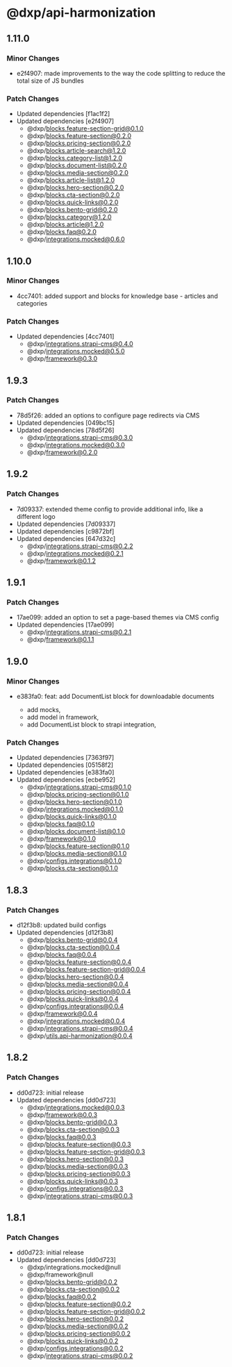 # @dxp/api-harmonization

## 1.11.0

### Minor Changes

- e2f4907: made improvements to the way the code splitting to reduce the total size of JS bundles

### Patch Changes

- Updated dependencies [f1ac1f2]
- Updated dependencies [e2f4907]
    - @dxp/blocks.feature-section-grid@0.1.0
    - @dxp/blocks.feature-section@0.2.0
    - @dxp/blocks.pricing-section@0.2.0
    - @dxp/blocks.article-search@1.2.0
    - @dxp/blocks.category-list@1.2.0
    - @dxp/blocks.document-list@0.2.0
    - @dxp/blocks.media-section@0.2.0
    - @dxp/blocks.article-list@1.2.0
    - @dxp/blocks.hero-section@0.2.0
    - @dxp/blocks.cta-section@0.2.0
    - @dxp/blocks.quick-links@0.2.0
    - @dxp/blocks.bento-grid@0.2.0
    - @dxp/blocks.category@1.2.0
    - @dxp/blocks.article@1.2.0
    - @dxp/blocks.faq@0.2.0
    - @dxp/integrations.mocked@0.6.0

## 1.10.0

### Minor Changes

- 4cc7401: added support and blocks for knowledge base - articles and categories

### Patch Changes

- Updated dependencies [4cc7401]
    - @dxp/integrations.strapi-cms@0.4.0
    - @dxp/integrations.mocked@0.5.0
    - @dxp/framework@0.3.0

## 1.9.3

### Patch Changes

- 78d5f26: added an options to configure page redirects via CMS
- Updated dependencies [049bc15]
- Updated dependencies [78d5f26]
    - @dxp/integrations.strapi-cms@0.3.0
    - @dxp/integrations.mocked@0.3.0
    - @dxp/framework@0.2.0

## 1.9.2

### Patch Changes

- 7d09337: extended theme config to provide additional info, like a different logo
- Updated dependencies [7d09337]
- Updated dependencies [c9872bf]
- Updated dependencies [647d32c]
    - @dxp/integrations.strapi-cms@0.2.2
    - @dxp/integrations.mocked@0.2.1
    - @dxp/framework@0.1.2

## 1.9.1

### Patch Changes

- 17ae099: added an option to set a page-based themes via CMS config
- Updated dependencies [17ae099]
    - @dxp/integrations.strapi-cms@0.2.1
    - @dxp/framework@0.1.1

## 1.9.0

### Minor Changes

- e383fa0: feat: add DocumentList block for downloadable documents

    - add mocks,
    - add model in framework,
    - add DocumentList block to strapi integration,

### Patch Changes

- Updated dependencies [7363f97]
- Updated dependencies [05158f2]
- Updated dependencies [e383fa0]
- Updated dependencies [ecbe952]
    - @dxp/integrations.strapi-cms@0.1.0
    - @dxp/blocks.pricing-section@0.1.0
    - @dxp/blocks.hero-section@0.1.0
    - @dxp/integrations.mocked@0.1.0
    - @dxp/blocks.quick-links@0.1.0
    - @dxp/blocks.faq@0.1.0
    - @dxp/blocks.document-list@0.1.0
    - @dxp/framework@0.1.0
    - @dxp/blocks.feature-section@0.1.0
    - @dxp/blocks.media-section@0.1.0
    - @dxp/configs.integrations@0.1.0
    - @dxp/blocks.cta-section@0.1.0

## 1.8.3

### Patch Changes

- d12f3b8: updated build configs
- Updated dependencies [d12f3b8]
    - @dxp/blocks.bento-grid@0.0.4
    - @dxp/blocks.cta-section@0.0.4
    - @dxp/blocks.faq@0.0.4
    - @dxp/blocks.feature-section@0.0.4
    - @dxp/blocks.feature-section-grid@0.0.4
    - @dxp/blocks.hero-section@0.0.4
    - @dxp/blocks.media-section@0.0.4
    - @dxp/blocks.pricing-section@0.0.4
    - @dxp/blocks.quick-links@0.0.4
    - @dxp/configs.integrations@0.0.4
    - @dxp/framework@0.0.4
    - @dxp/integrations.mocked@0.0.4
    - @dxp/integrations.strapi-cms@0.0.4
    - @dxp/utils.api-harmonization@0.0.4

## 1.8.2

### Patch Changes

- dd0d723: initial release
- Updated dependencies [dd0d723]
    - @dxp/integrations.mocked@0.0.3
    - @dxp/framework@0.0.3
    - @dxp/blocks.bento-grid@0.0.3
    - @dxp/blocks.cta-section@0.0.3
    - @dxp/blocks.faq@0.0.3
    - @dxp/blocks.feature-section@0.0.3
    - @dxp/blocks.feature-section-grid@0.0.3
    - @dxp/blocks.hero-section@0.0.3
    - @dxp/blocks.media-section@0.0.3
    - @dxp/blocks.pricing-section@0.0.3
    - @dxp/blocks.quick-links@0.0.3
    - @dxp/configs.integrations@0.0.3
    - @dxp/integrations.strapi-cms@0.0.3

## 1.8.1

### Patch Changes

- dd0d723: initial release
- Updated dependencies [dd0d723]
    - @dxp/integrations.mocked@null
    - @dxp/framework@null
    - @dxp/blocks.bento-grid@0.0.2
    - @dxp/blocks.cta-section@0.0.2
    - @dxp/blocks.faq@0.0.2
    - @dxp/blocks.feature-section@0.0.2
    - @dxp/blocks.feature-section-grid@0.0.2
    - @dxp/blocks.hero-section@0.0.2
    - @dxp/blocks.media-section@0.0.2
    - @dxp/blocks.pricing-section@0.0.2
    - @dxp/blocks.quick-links@0.0.2
    - @dxp/configs.integrations@0.0.2
    - @dxp/integrations.strapi-cms@0.0.2
